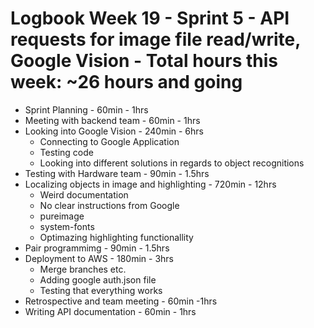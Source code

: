 # Logbook Week 19 - Sprint 5 - API requests for image file read/write, Google Vision - Total hours this week: ~26 hours and going
  - Sprint Planning - 60min - 1hrs
  - Meeting with backend team - 60min - 1hrs
  - Looking into Google Vision - 240min - 6hrs
    - Connecting to Google Application 
    - Testing code 
    - Looking into different solutions in regards to object recognitions
  - Testing with Hardware team - 90min - 1.5hrs
  - Localizing objects in image and highlighting - 720min - 12hrs 
    - Weird documentation 
    - No clear instructions from Google 
    - pureimage 
    - system-fonts
    - Optimazing highlighting functionallity  
  - Pair programmimg - 90min - 1.5hrs
  - Deployment to AWS - 180min - 3hrs
    - Merge branches etc. 
    - Adding google auth.json file 
    - Testing that everything works
  - Retrospective and team meeting - 60min -1hrs 
  - Writing API documentation - 60min - 1hrs 
